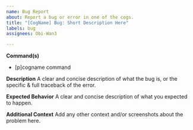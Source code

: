 ```yaml
---
name: Bug Report
about: Report a bug or error in one of the cogs.
title: "[CogName] Bug: Short Description Here"
labels: bug
assignees: Obi-Wan3

---
```


**Command(s)**
- [p]cogname command

**Description**
A clear and concise description of what the bug is, or the specific & full traceback of the error.

**Expected Behavior**
A clear and concise description of what you expected to happen.

**Additional Context**
Add any other context and/or screenshots about the problem here.
